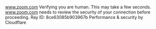 www.zoom.com
Verifying you are human. This may take a few seconds.
www.zoom.com needs to review the security of your connection before proceeding.
Ray ID: 8ce63085b903967b
Performance & security by Cloudflare
